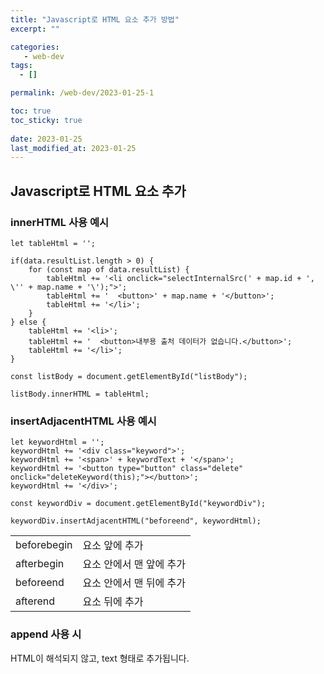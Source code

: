 ```yaml
---
title: "Javascript로 HTML 요소 추가 방법"
excerpt: ""

categories:
   - web-dev
tags:
  - []

permalink: /web-dev/2023-01-25-1

toc: true
toc_sticky: true
 
date: 2023-01-25
last_modified_at: 2023-01-25
---
```


## Javascript로 HTML 요소 추가

### innerHTML 사용 예시
```
let tableHtml = '';

if(data.resultList.length > 0) {
    for (const map of data.resultList) {
        tableHtml += '<li onclick="selectInternalSrc(' + map.id + ', \'' + map.name + '\');">';
        tableHtml += '  <button>' + map.name + '</button>';
        tableHtml += '</li>';
    }
} else {
    tableHtml += '<li>';
    tableHtml += '  <button>내부용 출처 데이터가 없습니다.</button>';
    tableHtml += '</li>';
}

const listBody = document.getElementById("listBody");

listBody.innerHTML = tableHtml;
```

### insertAdjacentHTML 사용 예시
```
let keywordHtml = '';
keywordHtml += '<div class="keyword">';
keywordHtml += '<span>' + keywordText + '</span>';
keywordHtml += '<button type="button" class="delete" onclick="deleteKeyword(this);"></button>';
keywordHtml += '</div>';

const keywordDiv = document.getElementById("keywordDiv");

keywordDiv.insertAdjacentHTML("beforeend", keywordHtml);
```
<table class="table_2_left">
    <tbody>
    <tr>
        <td>beforebegin</td>
        <td>요소 앞에 추가</td>
    </tr>
    <tr>
        <td>afterbegin</td>
        <td>요소 안에서 맨 앞에 추가</td>
    </tr>
    <tr>
        <td>beforeend</td>
        <td>요소 안에서 맨 뒤에 추가</td>
    </tr>
    <tr>
        <td>afterend</td>
        <td>요소 뒤에 추가</td>
    </tr>
    </tbody>
</table>

### append 사용 시
HTML이 해석되지 않고, text 형태로 추가됩니다.
